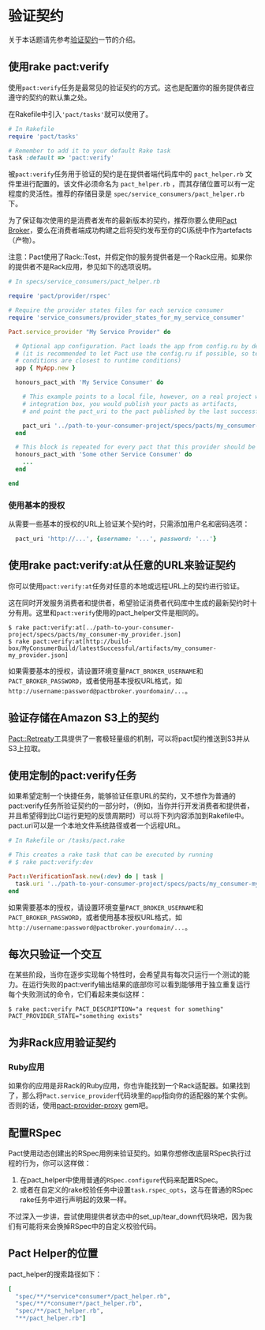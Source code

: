 # 验证契约

关于本话题请先参考[验证契约](../verifying_pacts.md)一节的介绍。


## 使用rake pact:verify

使用`pact:verify`任务是最常见的验证契约的方式。这也是配置你的服务提供者应遵守的契约的默认集之处。

在Rakefile中引入`'pact/tasks'`就可以使用了。

```ruby
# In Rakefile
require 'pact/tasks'

# Remember to add it to your default Rake task
task :default => 'pact:verify'

```

被`pact:verify`任务用于验证的契约是在提供者端代码库中的 `pact_helper.rb` 文件里进行配置的。该文件必须命名为 `pact_helper.rb` ，而其存储位置可以有一定程度的灵活性。推荐的存储目录是 `spec/service_consumers/pact_helper.rb`下。

为了保证每次使用的是消费者发布的最新版本的契约，推荐你要么使用[Pact Broker](https://github.com/bethesque/pact_broker)，要么在消费者端成功构建之后将契约发布至你的CI系统中作为artefacts（产物）。

注意：Pact使用了Rack::Test，并假定你的服务提供者是一个Rack应用。如果你的提供者不是Rack应用，参见如下的选项说明。

```ruby
# In specs/service_consumers/pact_helper.rb

require 'pact/provider/rspec'

# Require the provider states files for each service consumer
require 'service_consumers/provider_states_for_my_service_consumer'

Pact.service_provider "My Service Provider" do

  # Optional app configuration. Pact loads the app from config.ru by default
  # (it is recommended to let Pact use the config.ru if possible, so testing
  # conditions are closest to runtime conditions)
  app { MyApp.new }

  honours_pact_with 'My Service Consumer' do

    # This example points to a local file, however, on a real project with a continuous
    # integration box, you would publish your pacts as artifacts,
    # and point the pact_uri to the pact published by the last successful build.

    pact_uri '../path-to-your-consumer-project/specs/pacts/my_consumer-my_provider.json'
  end

  # This block is repeated for every pact that this provider should be verified against.
  honours_pact_with 'Some other Service Consumer' do
    ...
  end

end
```

### 使用基本的授权

从需要一些基本的授权的URL上验证某个契约时，只需添加用户名和密码选项：

```ruby
  pact_uri 'http://...', {username: '...', password: '...'}
```

## 使用rake pact:verify:at从任意的URL来验证契约

你可以使用`pact:verify:at`任务对任意的本地或远程URL上的契约进行验证。

这在同时开发服务消费者和提供者，希望验证消费者代码库中生成的最新契约时十分有用。这里和`pact:verify`使用的pact_helper文件是相同的。

    $ rake pact:verify:at[../path-to-your-consumer-project/specs/pacts/my_consumer-my_provider.json]
    $ rake pact:verify:at[http://build-box/MyConsumerBuild/latestSuccessful/artifacts/my_consumer-my_provider.json]

如果需要基本的授权，请设置环境变量`PACT_BROKER_USERNAME`和`PACT_BROKER_PASSWORD`，或者使用基本授权URL格式，如`http://username:password@pactbroker.yourdomain/...`。

## 验证存储在Amazon S3上的契约

[Pact::Retreaty](https://github.com/fairfaxmedia/pact-retreaty)工具提供了一套极轻量级的机制，可以将pact契约推送到S3并从S3上拉取。

## 使用定制的pact:verify任务

如果希望定制一个快捷任务，能够验证任意URL的契约，又不想作为普通的pact:verify任务所验证契约的一部分时，（例如，当你并行开发消费者和提供者，并且希望得到比CI运行更短的反馈周期时）可以将下列内容添加到Rakefile中。pact.uri可以是一个本地文件系统路径或者一个远程URL。

```ruby
# In Rakefile or /tasks/pact.rake

# This creates a rake task that can be executed by running
# $ rake pact:verify:dev

Pact::VerificationTask.new(:dev) do | task |
  task.uri '../path-to-your-consumer-project/specs/pacts/my_consumer-my_provider.json'
end
```

如果需要基本的授权，请设置环境变量`PACT_BROKER_USERNAME`和`PACT_BROKER_PASSWORD`，或者使用基本授权URL格式，如`http://username:password@pactbroker.yourdomain/...`。

## 每次只验证一个交互

在某些阶段，当你在逐步实现每个特性时，会希望具有每次只运行一个测试的能力。在运行失败的pact:verify输出结果的底部你可以看到能够用于独立重复运行每个失败测试的命令，它们看起来类似这样：

    $ rake pact:verify PACT_DESCRIPTION="a request for something" PACT_PROVIDER_STATE="something exists"

## 为非Rack应用验证契约

### Ruby应用
如果你的应用是非Rack的Ruby应用，你也许能找到一个Rack适配器。如果找到了，那么将`Pact.service_provider`代码块里的`app`指向你的适配器的某个实例。否则的话，使用[pact-provider-proxy](https://github.com/bethesque/pact-provider-proxy) gem吧。

## 配置RSpec

Pact使用动态创建出的RSpec用例来验证契约。如果你想修改底层RSpec执行过程的行为，你可以这样做：

1. 在pact_helper中使用普通的`RSpec.configure`代码来配置RSpec。
2. 或者在自定义的rake校验任务中设置`task.rspec_opts`，这与在普通的RSpec rake任务中进行声明起的效果一样。

不过深入一步讲，尝试使用提供者状态中的set_up/tear_down代码块吧，因为我们有可能将来会换掉RSpec中的自定义校验代码。

## Pact Helper的位置

pact_helper的搜索路径如下：

```ruby
[
  "spec/**/*service*consumer*/pact_helper.rb",
  "spec/**/*consumer*/pact_helper.rb",
  "spec/**/pact_helper.rb",
  "**/pact_helper.rb"]
```
